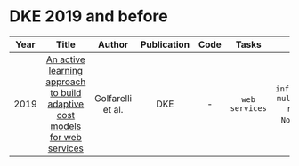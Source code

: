 # DKE 2019 and before

| Year |                                                       Title                                                       |   Author    | Publication | Code | Tasks | Notes | Datasets| Notions |
|:----:|:-----------------------------------------------------------------------------------------------------------------:|:-----------:|:-----------:|:----:|:----:|:-----:|:-----:|:-----:|
| 2019 | [An active learning approach to build adaptive cost models for web services](https://www.sciencedirect.com/science/article/pii/S0169023X17301957) | Golfarelli et al. |     DKE     |  -   |    `web services`  |  `informativeness`, `multiple linear regression`, `None`, `Tra`, `Hard`     |  |  |
